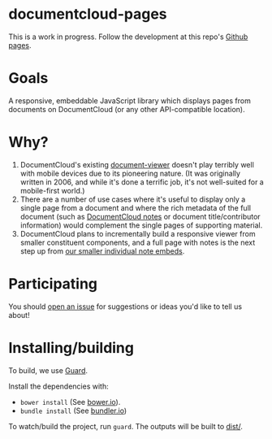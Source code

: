 # documentcloud-pages

This is a work in progress. Follow the development at this repo's [Github pages](http://documentcloud.github.io/documentcloud-pages/).

# Goals

A responsive, embeddable JavaScript library which displays pages from documents on DocumentCloud (or any other API-compatible location).

# Why?

1. DocumentCloud's existing [document-viewer](https://github.com/documentcloud/document-viewer) doesn't play terribly well with mobile devices due to its pioneering nature. (It was originally written in 2006, and while it's done a terrific job, it's not well-suited for a mobile-first world.)
2. There are a number of use cases where it's useful to display only a single page from a document and where the rich metadata of the full document (such as [DocumentCloud notes](http://www.documentcloud.org/help/notes) or document title/contributor information) would complement the single pages of supporting material.
3. DocumentCloud plans to incrementally build a responsive viewer from smaller constituent components, and a full page with notes is the next step up from [our smaller individual note embeds](http://www.documentcloud.org/help/notes).

# Participating

You should [open an issue](https://github.com/documentcloud/documentcloud-pages/issues) for suggestions or ideas you'd like to tell us about!

# Installing/building

To build, we use [Guard](https://github.com/guard/guard).

Install the dependencies with:

* `bower install` (See [bower.io](https://bower.io)).
* `bundle install` (See [bundler.io](http://bundler.io/))

To watch/build the project, run `guard`. The outputs will be built to [dist/](dist/).
